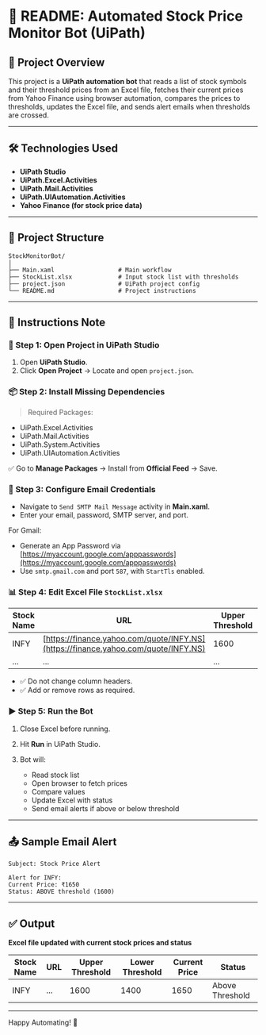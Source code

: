 # 📘 README: Automated Stock Price Monitor Bot (UiPath)

## 📌 Project Overview

This project is a **UiPath automation bot** that reads a list of stock symbols and their threshold prices from an Excel file, fetches their current prices from Yahoo Finance using browser automation, compares the prices to thresholds, updates the Excel file, and sends alert emails when thresholds are crossed.

---

## 🛠️ Technologies Used

* **UiPath Studio**
* **UiPath.Excel.Activities**
* **UiPath.Mail.Activities**
* **UiPath.UIAutomation.Activities**
* **Yahoo Finance (for stock price data)**

---

## 📂 Project Structure

```
StockMonitorBot/
│
├── Main.xaml                  # Main workflow
├── StockList.xlsx             # Input stock list with thresholds
├── project.json               # UiPath project config
└── README.md                  # Project instructions
```

---

## 🔧 Instructions Note

### 📅 Step 1: Open Project in UiPath Studio

1. Open **UiPath Studio**.
2. Click **Open Project** → Locate and open `project.json`.

### 📦 Step 2: Install Missing Dependencies

> Required Packages:

* UiPath.Excel.Activities
* UiPath.Mail.Activities
* UiPath.System.Activities
* UiPath.UIAutomation.Activities

✅ Go to **Manage Packages** → Install from **Official Feed** → Save.

### 📧 Step 3: Configure Email Credentials

* Navigate to `Send SMTP Mail Message` activity in **Main.xaml**.
* Enter your email, password, SMTP server, and port.

For Gmail:

* Generate an App Password via [https://myaccount.google.com/apppasswords](https://myaccount.google.com/apppasswords)
* Use `smtp.gmail.com` and port `587`, with `StartTls` enabled.

### 📊 Step 4: Edit Excel File `StockList.xlsx`

| Stock Name | URL                                                                                | Upper Threshold | Lower Threshold |
| ---------- | ---------------------------------------------------------------------------------- | --------------- | --------------- |
| INFY       | [https://finance.yahoo.com/quote/INFY.NS](https://finance.yahoo.com/quote/INFY.NS) | 1600            | 1400            |
| ...        | ...                                                                                | ...             | ...             |

* ✅ Do not change column headers.
* ✅ Add or remove rows as required.

### ▶️ Step 5: Run the Bot

1. Close Excel before running.
2. Hit **Run** in UiPath Studio.
3. Bot will:

   * Read stock list
   * Open browser to fetch prices
   * Compare values
   * Update Excel with status
   * Send email alerts if above or below threshold

---

## 📤 Sample Email Alert

```
Subject: Stock Price Alert

Alert for INFY:
Current Price: ₹1650
Status: ABOVE threshold (1600)
```

---

## ✅ Output

**Excel file updated with current stock prices and status**

| Stock Name | URL | Upper Threshold | Lower Threshold | Current Price | Status          |
| ---------- | --- | --------------- | --------------- | ------------- | --------------- |
| INFY       | ... | 1600            | 1400            | 1650          | Above Threshold |

---

Happy Automating! 🤖
